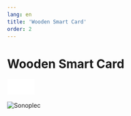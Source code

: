 ```yaml
---
lang: en
title: 'Wooden Smart Card'
order: 2
---
```


<div class="full-width-kenburns">
<div class="wrap-bg-image">

# Wooden Smart Card

![](/assets/images/arrow-d-white.svg)

</div>
<img srcset="/assets/images/sonoplec/sonoplec_overview-min.jpg"
     src="/assets/images/sonoplec/sonoplec_overview-min.jpg" alt="Sonoplec">
</div>

<div class="full-width-grey">
<div class="wrap -cols1">
